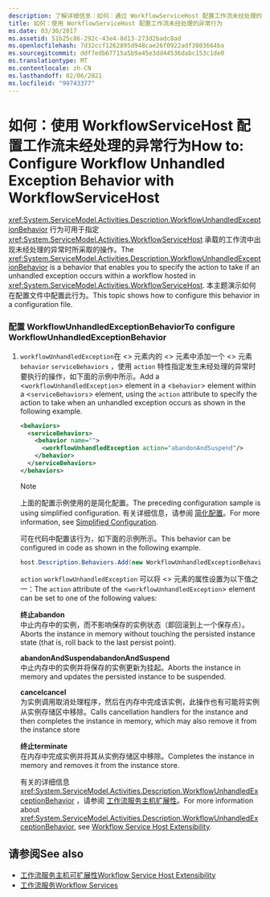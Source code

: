 ```yaml
---
description: 了解详细信息：如何：通过 WorkflowServiceHost 配置工作流未经处理的异常行为
title: 如何：使用 WorkflowServiceHost 配置工作流未经处理的异常行为
ms.date: 03/30/2017
ms.assetid: 51b25c86-292c-43e4-8d13-273d2badc8ad
ms.openlocfilehash: 7d32ccf1262895d948cae26f0922adf3003664ba
ms.sourcegitcommit: ddf7edb67715a5b9a45e3dd44536dabc153c1de0
ms.translationtype: MT
ms.contentlocale: zh-CN
ms.lasthandoff: 02/06/2021
ms.locfileid: "99743377"
---
```

# <a name="how-to-configure-workflow-unhandled-exception-behavior-with-workflowservicehost"></a><span data-ttu-id="3e8f8-103">如何：使用 WorkflowServiceHost 配置工作流未经处理的异常行为</span><span class="sxs-lookup"><span data-stu-id="3e8f8-103">How to: Configure Workflow Unhandled Exception Behavior with WorkflowServiceHost</span></span>

<span data-ttu-id="3e8f8-104"><xref:System.ServiceModel.Activities.Description.WorkflowUnhandledExceptionBehavior> 行为可用于指定 <xref:System.ServiceModel.Activities.WorkflowServiceHost> 承载的工作流中出现未经处理的异常时所采取的操作。</span><span class="sxs-lookup"><span data-stu-id="3e8f8-104">The <xref:System.ServiceModel.Activities.Description.WorkflowUnhandledExceptionBehavior> is a behavior that enables you to specify the action to take if an unhandled exception occurs within a workflow hosted in <xref:System.ServiceModel.Activities.WorkflowServiceHost>.</span></span> <span data-ttu-id="3e8f8-105">本主题演示如何在配置文件中配置此行为。</span><span class="sxs-lookup"><span data-stu-id="3e8f8-105">This topic shows how to configure this behavior in a configuration file.</span></span>  
  
### <a name="to-configure-workflowunhandledexceptionbehavior"></a><span data-ttu-id="3e8f8-106">配置 WorkflowUnhandledExceptionBehavior</span><span class="sxs-lookup"><span data-stu-id="3e8f8-106">To configure WorkflowUnhandledExceptionBehavior</span></span>  
  
1. <span data-ttu-id="3e8f8-107">`workflowUnhandledException`在 <> 元素内的 <> 元素中添加一个 <> 元素 `behavior` `serviceBehaviors` ，使用 `action` 特性指定发生未经处理的异常时要执行的操作，如下面的示例中所示。</span><span class="sxs-lookup"><span data-stu-id="3e8f8-107">Add a <`workflowUnhandledException`> element in a <`behavior`> element within a <`serviceBehaviors`> element, using the `action` attribute to specify the action to take when an unhandled exception occurs as shown in the following example.</span></span>  
  
    ```xml  
    <behaviors>  
      <serviceBehaviors>  
        <behavior name="">  
          <workflowUnhandledException action="abandonAndSuspend"/>
        </behavior>  
      </serviceBehaviors>  
    </behaviors>  
    ```  
  
    > [!NOTE]
    > <span data-ttu-id="3e8f8-108">上面的配置示例使用的是简化配置。</span><span class="sxs-lookup"><span data-stu-id="3e8f8-108">The preceding configuration sample is using simplified configuration.</span></span> <span data-ttu-id="3e8f8-109">有关详细信息，请参阅 [简化配置](../simplified-configuration.md)。</span><span class="sxs-lookup"><span data-stu-id="3e8f8-109">For more information, see [Simplified Configuration](../simplified-configuration.md).</span></span>  
  
     <span data-ttu-id="3e8f8-110">可在代码中配置该行为，如下面的示例所示。</span><span class="sxs-lookup"><span data-stu-id="3e8f8-110">This behavior can be configured in code as shown in the following example.</span></span>  
  
    ```csharp  
    host.Description.Behaviors.Add(new WorkflowUnhandledExceptionBehavior { Action = WorkflowUnhandledExceptionAction.AbandonAndSuspend });  
    ```  
  
     <span data-ttu-id="3e8f8-111">`action` `workflowUnhandledException` 可以将 <> 元素的属性设置为以下值之一：</span><span class="sxs-lookup"><span data-stu-id="3e8f8-111">The `action` attribute of the <`workflowUnhandledException`> element can be set to one of the following values:</span></span>  
  
     <span data-ttu-id="3e8f8-112">**终止**</span><span class="sxs-lookup"><span data-stu-id="3e8f8-112">**abandon**</span></span>  
     <span data-ttu-id="3e8f8-113">中止内存中的实例，而不影响保存的实例状态（即回滚到上一个保存点）。</span><span class="sxs-lookup"><span data-stu-id="3e8f8-113">Aborts the instance in memory without touching the persisted instance state (that is, roll back to the last persist point).</span></span>  
  
     <span data-ttu-id="3e8f8-114">**abandonAndSuspend**</span><span class="sxs-lookup"><span data-stu-id="3e8f8-114">**abandonAndSuspend**</span></span>  
     <span data-ttu-id="3e8f8-115">中止内存中的实例并将保存的实例更新为挂起。</span><span class="sxs-lookup"><span data-stu-id="3e8f8-115">Aborts the instance in memory and updates the persisted instance to be suspended.</span></span>  
  
     <span data-ttu-id="3e8f8-116">**cancel**</span><span class="sxs-lookup"><span data-stu-id="3e8f8-116">**cancel**</span></span>  
     <span data-ttu-id="3e8f8-117">为实例调用取消处理程序，然后在内存中完成该实例，此操作也有可能将实例从实例存储区中移除。</span><span class="sxs-lookup"><span data-stu-id="3e8f8-117">Calls cancellation handlers for the instance and then completes the instance in memory, which may also remove it from the instance store</span></span>  
  
     <span data-ttu-id="3e8f8-118">**终止**</span><span class="sxs-lookup"><span data-stu-id="3e8f8-118">**terminate**</span></span>  
     <span data-ttu-id="3e8f8-119">在内存中完成实例并将其从实例存储区中移除。</span><span class="sxs-lookup"><span data-stu-id="3e8f8-119">Completes the instance in memory and removes it from the instance store.</span></span>  
  
     <span data-ttu-id="3e8f8-120">有关的详细信息 <xref:System.ServiceModel.Activities.Description.WorkflowUnhandledExceptionBehavior> ，请参阅 [工作流服务主机扩展性](workflow-service-host-extensibility.md)。</span><span class="sxs-lookup"><span data-stu-id="3e8f8-120">For more information about <xref:System.ServiceModel.Activities.Description.WorkflowUnhandledExceptionBehavior>, see [Workflow Service Host Extensibility](workflow-service-host-extensibility.md).</span></span>  
  
## <a name="see-also"></a><span data-ttu-id="3e8f8-121">请参阅</span><span class="sxs-lookup"><span data-stu-id="3e8f8-121">See also</span></span>

- [<span data-ttu-id="3e8f8-122">工作流服务主机可扩展性</span><span class="sxs-lookup"><span data-stu-id="3e8f8-122">Workflow Service Host Extensibility</span></span>](workflow-service-host-extensibility.md)
- [<span data-ttu-id="3e8f8-123">工作流服务</span><span class="sxs-lookup"><span data-stu-id="3e8f8-123">Workflow Services</span></span>](workflow-services.md)
